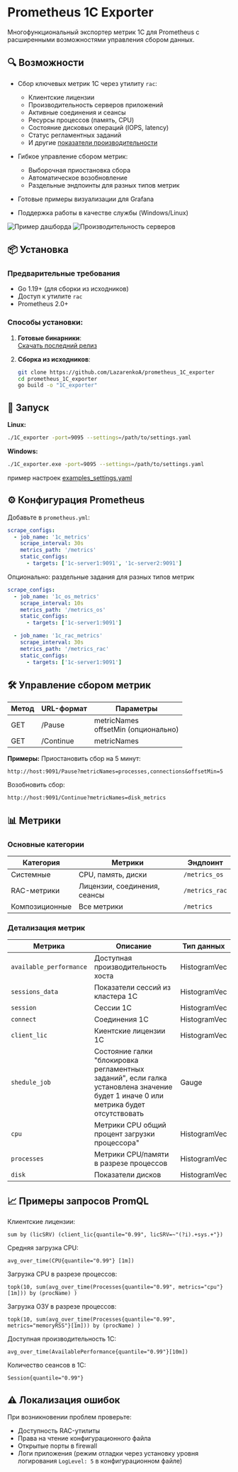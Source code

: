 # Prometheus 1C Exporter

Многофункциональный экспортер метрик 1С для Prometheus с расширенными возможностями управления сбором данных.

## 🔍 Возможности

- Сбор ключевых метрик 1С через утилиту `rac`:
  - Клиентские лицензии
  - Производительность серверов приложений
  - Активные соединения и сеансы
  - Ресурсы процессов (память, CPU)
  - Состояние дисковых операций (IOPS, latency)
  - Статус регламентных заданий
  - И другие [показатели производительности](#-метрики)

- Гибкое управление сбором метрик:
  - Выборочная приостановка сбора
  - Автоматическое возобновление
  - Раздельные эндпоинты для разных типов метрик

- Готовые примеры визуализации для Grafana
- Поддержка работы в качестве службы (Windows/Linux)

![Пример дашборда](doc/img/browser_d8CBonI15Y.png "Обзор метрик")
![Производительность серверов](doc/img/browser_FCaSoFVBDe.png "Доступная производительность")

## 📦 Установка

### Предварительные требования
- Go 1.19+ (для сборки из исходников)
- Доступ к утилите `rac`
- Prometheus 2.0+

### Способы установки:
1. **Готовые бинарники**:  
   [Скачать последний релиз](https://github.com/LazarenkoA/prometheus_1C_exporter/releases)

2. **Сборка из исходников**:
   ```bash
   git clone https://github.com/LazarenkoA/prometheus_1C_exporter
   cd prometheus_1C_exporter
   go build -o "1C_exporter"
   ```
## 🚀 Запуск
**Linux:**
```bash
./1C_exporter -port=9095 --settings=/path/to/settings.yaml
```
**Windows:**
```bash
./1C_exporter.exe -port=9095 --settings=/path/to/settings.yaml
```
пример настроек [examples_settings.yaml](examples_settings.yaml)


## ⚙️ Конфигурация Prometheus
Добавьте в `prometheus.yml`:
```yaml
scrape_configs:
  - job_name: '1c_metrics'
    scrape_interval: 30s
    metrics_path: '/metrics'
    static_configs:
      - targets: ['1c-server1:9091', '1c-server2:9091']
```    
Опционально: раздельные задания для разных типов метрик
```yaml
scrape_configs:
  - job_name: '1c_os_metrics'
    scrape_interval: 10s
    metrics_path: '/metrics_os'
    static_configs:
      - targets: ['1c-server1:9091']

  - job_name: '1c_rac_metrics'
    scrape_interval: 30s
    metrics_path: '/metrics_rac'
    static_configs:
      - targets: ['1c-server1:9091']
```    

## 🛠 Управление сбором метрик
| Метод | URL-формат | Параметры                         |
|-------|------------|-----------------------------------|
| GET   | /Pause      | metricNames<br/> offsetMin (опционально) |
| GET   | /Continue   | metricNames                      |

**Примеры:**
Приостановить сбор на 5 минут:
```
http://host:9091/Pause?metricNames=processes,connections&offsetMin=5
```

Возобновить сбор:
``` 
http://host:9091/Continue?metricNames=disk_metrics
```

## 📊 Метрики
### Основные категории

Категория      | Метрики                       | Эндпоинт
---------------|-------------------------------|-----------------
Системные      | CPU, память, диски             | `/metrics_os`
RAC-метрики    | Лицензии, соединения, сеансы   | `/metrics_rac`
Композиционные | Все метрики                    | `/metrics`

### Детализация метрик

Метрика            | Описание                                  | Тип данных
-------------------|-------------------------------------------|-------------
`available_performance`   |   Доступная производительность хоста       | HistogramVec
`sessions_data`    |   Показатели сессий из кластера 1С     | HistogramVec
`session`  |    Сессии 1С        | HistogramVec
`connect`       |    Соединения 1С         | HistogramVec
`client_lic`     |  Киентские лицензии 1С            | HistogramVec
`shedule_job`     |  Состояние галки "блокировка регламентных заданий", если галка установлена значение будет 1 иначе 0 или метрика будет отсутствовать            | Gauge
`cpu`     |  Метрики CPU общий процент загрузки процессора"             | HistogramVec
`processes`     |Метрики CPU/памяти в разрезе процессов              | HistogramVec
`disk`     |   Показатели дисков            | HistogramVec



## 📈 Примеры запросов PromQL
Клиентские лицензии:
```
sum by (licSRV) (client_lic{quantile="0.99", licSRV=~"(?i).+sys.+"})
```

Средняя загрузка CPU:
```
avg_over_time(CPU{quantile="0.99"} [1m])
```

Загрузка CPU в разрезе процессов:
```
topk(10, sum(avg_over_time(Processes{quantile="0.99", metrics="cpu"}[1m])) by (procName) )
```

Загрузка ОЗУ в разрезе процессов:
```
topk(10, sum(avg_over_time(Processes{quantile="0.99", metrics="memoryRSS"}[1m])) by (procName) )
```

Доступная производительность 1С:
```
avg_over_time(AvailablePerformance{quantile="0.99"}[10m])
```

Количество сеансов в 1С:
```
Session{quantile="0.99"}
```

## ⚠️ Локализация ошибок
При возникновении проблем проверьте:
- Доступность RAC-утилиты
- Права на чтение конфигурационного файла
- Открытые порты в firewall
- Логи приложения (режим отладки через установку уровня логирования `LogLevel: 5` в конфигурационном файле)